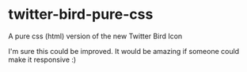 twitter-bird-pure-css
=====================

A pure css (html) version of the new Twitter Bird Icon

I'm sure this could be improved. It would be amazing if someone could make it responsive :)